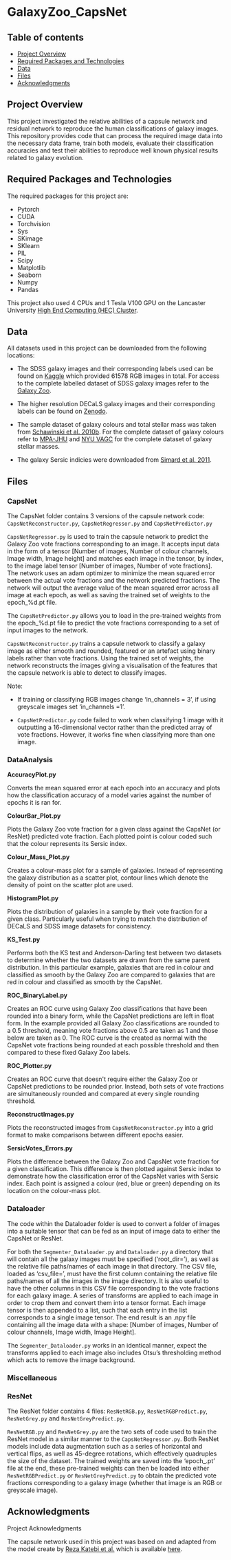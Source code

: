 # GalaxyZoo_CapsNet

## Table of contents
* [Project Overview](#general-info)
* [Required Packages and Technologies](#technologies)
* [Data](#setup)
* [Files](#files)
* [Acknowledgments](#acknowledgments)

## Project Overview
This project investigated the relative abilities of a capsule network and residual network to reproduce the human classifications of galaxy images. This repository provides code that can process the required image data into the necessary data frame, train both models, evaluate their classification accuracies and test their abilities to reproduce well known physical results related to galaxy evolution.
	
## Required Packages and Technologies
The required packages for this project are:
* Pytorch
* CUDA
* Torchvision
* Sys
* SKimage
* SKlearn
* PIL
* Scipy
* Matplotlib
* Seaborn
* Numpy
* Pandas

This project also used 4 CPUs and 1 Tesla V100 GPU on the Lancaster University [High End Computing (HEC) Cluster](https://answers.lancaster.ac.uk/display/ISS/High+End+Computing+%28HEC%29+help).
	
## Data
All datasets used in this project can be downloaded from the following locations:

* The SDSS galaxy images and their corresponding labels used can be found on [Kaggle](https://www.kaggle.com/competitions/galaxy-zoo-the-galaxy-challenge/data) which provided 61578 RGB images in total. For access to the complete labelled dataset of SDSS galaxy images refer to the [Galaxy Zoo](https://data.galaxyzoo.org/).

* The higher resolution DECaLS galaxy images and their corresponding labels can be found on [Zenodo](https://zenodo.org/record/4196267#.YqiMJqHMLIU).

* The sample dataset of galaxy colours and total stellar mass was taken from [Schawinski et al. 2010b](https://cdsarc.cds.unistra.fr/viz-bin/cat/J/ApJ/711/284#/browse). For the complete dataset of galaxy colours refer to [MPA-JHU](https://www.sdss.org/dr12/spectro/galaxy_mpajhu/) and [NYU VAGC](http://sdss.physics.nyu.edu/vagc/) for the complete dataset of galaxy stellar masses.

* The galaxy Sersic indicies were downloaded from [Simard et al. 2011](https://cdsarc.cds.unistra.fr/viz-bin/cat/J/ApJS/196/11#/browse).



## Files
### CapsNet
The CapsNet folder contains 3 versions of the capsule network code: ```CapsNetReconstructor.py```, ```CapsNetRegressor.py``` and ```CapsNetPredictor.py```

```CapsNetRegressor.py``` is used to train the capsule network to predict the Galaxy Zoo vote fractions corresponding to an image. It accepts input data in the form of a tensor [Number of images, Number of colour channels, Image width, Image height] and matches each image in the tensor, by index, to the image label tensor [Number of images, Number of vote fractions]. The network uses an adam optimizer to minimize the mean squared error between the actual vote fractions and the network predicted fractions. The network will output the average value of the mean squared error across all image at each epoch, as well as saving the trained set of weights to the epoch_%d.pt file.

The ```CapsNetPredictor.py``` allows you to load in the pre-trained weights from the epoch_%d.pt file to predict the vote fractions corresponding to a set of input images to the network. 

```CapsNetReconstructor.py``` trains a capsule network to classify a galaxy image as either smooth and rounded, featured or an artefact using binary labels rather than vote fractions. Using the trained set of weights, the network reconstructs the images giving a visualisation of the features that the capsule network is able to detect to classify images. 


Note:

* If training or classifying RGB images change ‘in_channels = 3’, if using greyscale images set ‘in_channels =1’.

* ```CapsNetPredictor.py``` code failed to work when classifying 1 image with it outputting a 16-dimensional vector rather than the predicted array of vote fractions. However, it works fine when classifying more than one image.


### DataAnalysis
**AccuracyPlot.py**

Converts the mean squared error at each epoch into an accuracy and plots how the classification accuracy of a model varies against the number of epochs it is ran for.

**ColourBar_Plot.py**

Plots the Galaxy Zoo vote fraction for a given class against the CapsNet (or ResNet) predicted vote fraction. Each plotted point is colour coded such that the colour represents its Sersic index.

**Colour_Mass_Plot.py**

Creates a colour-mass plot for a sample of galaxies. Instead of representing the galaxy distribution as a scatter plot, contour lines which denote the density of point on the scatter plot are used.

**HistogramPlot.py**

Plots the distribution of galaxies in a sample by their vote fraction for a given class. Particularly useful when trying to match the distribution of DECaLS and SDSS image datasets for consistency.

**KS_Test.py**

Performs both the KS test and Anderson-Darling test between two datasets to determine whether the two datasets are drawn from the same parent distribution. In this particular example, galaxies that are red in colour and classified as smooth by the Galaxy Zoo are compared to galaxies that are red in colour and classified as smooth by the CapsNet.

**ROC_BinaryLabel.py**

Creates an ROC curve using Galaxy Zoo classifications that have been rounded into a binary form, while the CapsNet predictions are left in float form. In the example provided all Galaxy Zoo classifications are rounded to a 0.5 threshold, meaning vote fractions above 0.5 are taken as 1 and those below are taken as 0. The ROC curve is the created as normal with the CapsNet vote fractions being rounded at each possible threshold and then compared to these fixed Galaxy Zoo labels.

**ROC_Plotter.py**

Creates an ROC curve that doesn't require either the Galaxy Zoo or CapsNet predictions to be rounded prior. Instead, both sets of vote fractions are simultaneously rounded and compared at every single rounding threshold.

**ReconstructImages.py**

Plots the reconstructed images from ```CapsNetReconstructor.py``` into a grid format to make comparisons between different epochs easier.

**SersicVotes_Errors.py**

Plots the difference between the Galaxy Zoo and CapsNet vote fraction for a given classification. This difference is then plotted against Sersic index to demonstrate how the classification error of the CapsNet varies with Sersic index. Each point is assigned a colour (red, blue or green) depending on its location on the colour-mass plot. 

### Dataloader
The code within the Dataloader folder is used to convert a folder of images into a suitable tensor that can be fed as an input of image data to either the CapsNet or ResNet. 

For both the ```Segmenter_Dataloader.py``` and ```Dataloader.py``` a directory that will contain all the galaxy images must be specified (‘root_dir=’), as well as the relative file paths/names of each image in that directory. The CSV file, loaded as ‘csv_file=’, must have the first column containing the relative file paths/names of all the images in the image directory. It is also useful to have the other columns in this CSV file corresponding to the vote fractions for each galaxy image. A series of transforms are applied to each image in order to crop them and convert them into a tensor format. Each image tensor is then appended to a list, such that each entry in the list corresponds to a single image tensor. The end result is an .npy file containing all the image data with a shape: [Number of images, Number of colour channels, Image width, Image Height].

The ```Segmenter_Dataloader.py``` works in an identical manner, expect the transforms applied to each image also includes Otsu’s thresholding method which acts to remove the image background.



### Miscellaneous


### ResNet
The ResNet folder contains 4 files: ```ResNetRGB.py```, ```ResNetRGBPredict.py```, ```ResNetGrey.py``` and ```ResNetGreyPredict.py```.

```ResNetRGB.py``` and ```ResNetGrey.py``` are the two sets of code used to train the ResNet model in a similar manner to the ```CapsNetRegressor.py```. Both ResNet models include data augmentation such as a series of horizontal and vertical flips, as well as 45-degree rotations, which effectively quadruples the size of the dataset. The trained weights are saved into the ‘epoch_.pt’ file at the end, these pre-trained weights can then be loaded into either ```ResNetRGBPredict.py``` or ```ResNetGreyPredict.py``` to obtain the predicted vote fractions corresponding to a galaxy image (whether that image is an RGB or greyscale image).
 

## Acknowledgments
Project Acknowledgments

The capsule network used in this project was based on and adapted from the model create by [Reza Katebi et al.](https://arxiv.org/abs/1809.08377) which is available [here](https://github.com/RezaKatebi/Galaxy-Morphology-CapsNet).
